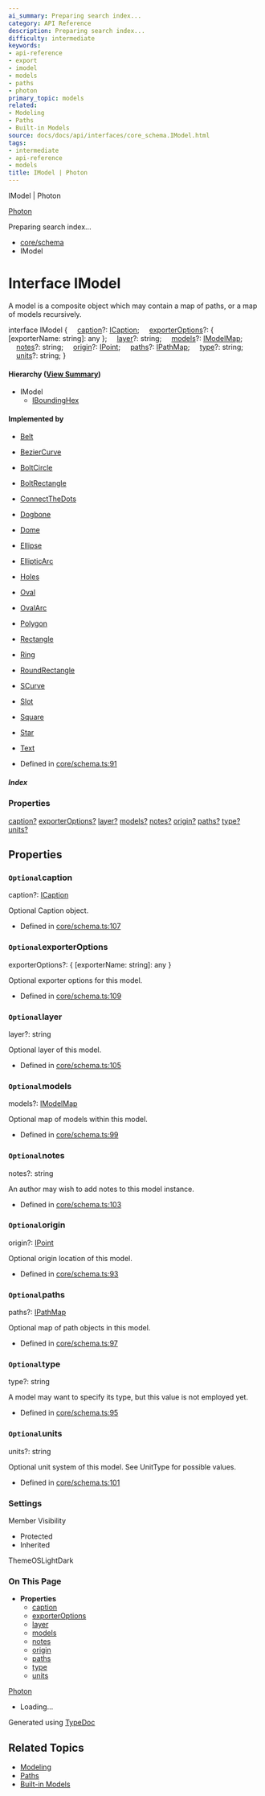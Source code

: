```yaml
---
ai_summary: Preparing search index...
category: API Reference
description: Preparing search index...
difficulty: intermediate
keywords:
- api-reference
- export
- imodel
- models
- paths
- photon
primary_topic: models
related:
- Modeling
- Paths
- Built-in Models
source: docs/docs/api/interfaces/core_schema.IModel.html
tags:
- intermediate
- api-reference
- models
title: IModel | Photon
---
```

IModel | Photon

[Photon](../index.md)




Preparing search index...

* [core/schema](../modules/core_schema.md)
* IModel

# Interface IModel

A model is a composite object which may contain a map of paths, or a map of models recursively.

interface IModel {
    [caption](#optionalcaption)?: [ICaption](core_schema.ICaption.md);
    [exporterOptions](#optionalexporteroptions)?: { [exporterName: string]: any };
    [layer](#optionallayer)?: string;
    [models](#optionalmodels)?: [IModelMap](core_schema.IModelMap.md);
    [notes](#optionalnotes)?: string;
    [origin](#optionalorigin)?: [IPoint](core_schema.IPoint.md);
    [paths](#optionalpaths)?: [IPathMap](core_schema.IPathMap.md);
    [type](#optionaltype)?: string;
    [units](#optionalunits)?: string;
}

#### Hierarchy ([View Summary](../hierarchy.md#core/schema.IModel))

* IModel
  + [IBoundingHex](core_maker.IBoundingHex.md)

#### Implemented by

* [Belt](../classes/models_Belt.Belt.md)
* [BezierCurve](../classes/models_BezierCurve-esm.BezierCurve.md)
* [BoltCircle](../classes/models_BoltCircle.BoltCircle.md)
* [BoltRectangle](../classes/models_BoltRectangle.BoltRectangle.md)
* [ConnectTheDots](../classes/models_ConnectTheDots.ConnectTheDots.md)
* [Dogbone](../classes/models_Dogbone.Dogbone.md)
* [Dome](../classes/models_Dome.Dome.md)
* [Ellipse](../classes/models_Ellipse.Ellipse.md)
* [EllipticArc](../classes/models_Ellipse.EllipticArc.md)
* [Holes](../classes/models_Holes.Holes.md)
* [Oval](../classes/models_Oval.Oval.md)
* [OvalArc](../classes/models_OvalArc.OvalArc.md)
* [Polygon](../classes/models_Polygon.Polygon.md)
* [Rectangle](../classes/models_Rectangle.Rectangle.md)
* [Ring](../classes/models_Ring.Ring.md)
* [RoundRectangle](../classes/models_RoundRectangle.RoundRectangle.md)
* [SCurve](../classes/models_SCurve.SCurve.md)
* [Slot](../classes/models_Slot.Slot.md)
* [Square](../classes/models_Square.Square.md)
* [Star](../classes/models_Star.Star.md)
* [Text](../classes/models_Text.Text.md)

* Defined in [core/schema.ts:91](https://github.com/mwhite454/photon/blob/main/packages/photon/src/core/schema.ts#L91)

##### Index

### Properties

[caption?](#optionalcaption)
[exporterOptions?](#optionalexporteroptions)
[layer?](#optionallayer)
[models?](#optionalmodels)
[notes?](#optionalnotes)
[origin?](#optionalorigin)
[paths?](#optionalpaths)
[type?](#optionaltype)
[units?](#optionalunits)

## Properties

### `Optional`caption

caption?: [ICaption](core_schema.ICaption.md)

Optional Caption object.

* Defined in [core/schema.ts:107](https://github.com/mwhite454/photon/blob/main/packages/photon/src/core/schema.ts#L107)

### `Optional`exporterOptions

exporterOptions?: { [exporterName: string]: any }

Optional exporter options for this model.

* Defined in [core/schema.ts:109](https://github.com/mwhite454/photon/blob/main/packages/photon/src/core/schema.ts#L109)

### `Optional`layer

layer?: string

Optional layer of this model.

* Defined in [core/schema.ts:105](https://github.com/mwhite454/photon/blob/main/packages/photon/src/core/schema.ts#L105)

### `Optional`models

models?: [IModelMap](core_schema.IModelMap.md)

Optional map of models within this model.

* Defined in [core/schema.ts:99](https://github.com/mwhite454/photon/blob/main/packages/photon/src/core/schema.ts#L99)

### `Optional`notes

notes?: string

An author may wish to add notes to this model instance.

* Defined in [core/schema.ts:103](https://github.com/mwhite454/photon/blob/main/packages/photon/src/core/schema.ts#L103)

### `Optional`origin

origin?: [IPoint](core_schema.IPoint.md)

Optional origin location of this model.

* Defined in [core/schema.ts:93](https://github.com/mwhite454/photon/blob/main/packages/photon/src/core/schema.ts#L93)

### `Optional`paths

paths?: [IPathMap](core_schema.IPathMap.md)

Optional map of path objects in this model.

* Defined in [core/schema.ts:97](https://github.com/mwhite454/photon/blob/main/packages/photon/src/core/schema.ts#L97)

### `Optional`type

type?: string

A model may want to specify its type, but this value is not employed yet.

* Defined in [core/schema.ts:95](https://github.com/mwhite454/photon/blob/main/packages/photon/src/core/schema.ts#L95)

### `Optional`units

units?: string

Optional unit system of this model. See UnitType for possible values.

* Defined in [core/schema.ts:101](https://github.com/mwhite454/photon/blob/main/packages/photon/src/core/schema.ts#L101)

### Settings

Member Visibility

* Protected
* Inherited

ThemeOSLightDark

### On This Page

* **Properties**
  * [caption](#optionalcaption)
  * [exporterOptions](#optionalexporteroptions)
  * [layer](#optionallayer)
  * [models](#optionalmodels)
  * [notes](#optionalnotes)
  * [origin](#optionalorigin)
  * [paths](#optionalpaths)
  * [type](#optionaltype)
  * [units](#optionalunits)

[Photon](../index.md)

* Loading...

Generated using [TypeDoc](https://typedoc.org/)

## Related Topics

- [Modeling](../index.md)
- [Paths](../index.md)
- [Built-in Models](../index.md)
